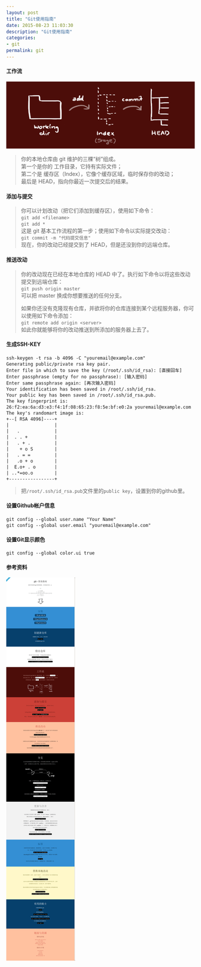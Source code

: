 ```yaml
---
layout: post
title: "Git使用指南"
date: 2015-08-23 11:03:30
description: "Git使用指南"
categories:
- git
permalink: git
---
```

#### 工作流

![](/assets/img/trees.png)

> 你的本地仓库由 git 维护的三棵“树”组成。  
> 第一个是你的 工作目录，它持有实际文件；  
> 第二个是 缓存区（Index），它像个缓存区域，临时保存你的改动；  
> 最后是 HEAD，指向你最近一次提交后的结果。  

#### 添加与提交

> 你可以计划改动（把它们添加到缓存区），使用如下命令：  
> `git add <filename>`  
> `git add *`  
> 这是 git 基本工作流程的第一步；使用如下命令以实际提交改动：  
> `git commit -m "代码提交信息"`  
> 现在，你的改动已经提交到了 HEAD，但是还没到你的远端仓库。

#### 推送改动

> 你的改动现在已经在本地仓库的 HEAD 中了。执行如下命令以将这些改动提交到远端仓库：  
> `git push origin master`  
> 可以把 master 换成你想要推送的任何分支。   
>  
> 如果你还没有克隆现有仓库，并欲将你的仓库连接到某个远程服务器，你可以使用如下命令添加：  
> `git remote add origin <server>`  
> 如此你就能够将你的改动推送到所添加的服务器上去了。

#### 生成SSH-KEY
```vim
ssh-keygen -t rsa -b 4096 -C "youremail@example.com"
Generating public/private rsa key pair.
Enter file in which to save the key (/root/.ssh/id_rsa): [直接回车]
Enter passphrase (empty for no passphrase): [输入密码]
Enter same passphrase again: [再次输入密码]
Your identification has been saved in /root/.ssh/id_rsa.
Your public key has been saved in /root/.ssh/id_rsa.pub.
The key fingerprint is:
26:f2:ea:6a:d3:e3:f4:1f:08:65:23:f8:5e:bf:e0:2a youremail@example.com
The key's randomart image is:
+--[ RSA 4096]----+
|                 |
|   .             |
|  . . +          |
|   . + .         |
|    + o S        |
|   . = =         |
|   .o + o        |
|  E.o+ . o       |
| ..*=oo.o        |
+-----------------+

```

> 把`/root/.ssh/id_rsa.pub`文件里的`public key`，设置到你的github里。

#### 设置Github帐户信息

```vim
git config --global user.name "Your Name"
git config --global user.email "youremail@example.com"
```

#### 设置Git显示颜色

```vim
git config --global color.ui true
```

#### 参考资料

![](/assets/img/git-guide.png)
